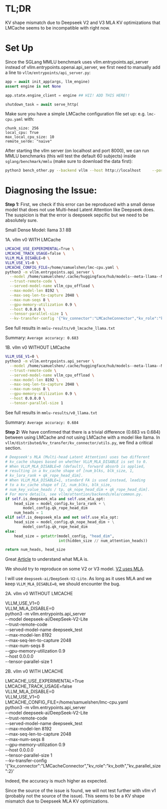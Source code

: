 # TL;DR

KV shape mismatch due to Deepseek V2 and V3 MLA KV optimizations that LMCache
seems to be incompatible with right now.

# Set Up

Since the SGLang MMLU benchmark uses vllm.entrypoints.api_server instead of
vllm.entrypoints.openai.api_server, we first need to manually add a line
to `vllm/entrypoints/api_server.py`:

```python
app = await init_app(args, llm_engine)
assert engine is not None

app.state.engine_client = engine ## HII! ADD THIS HERE!!

shutdown_task = await serve_http(
```

Make sure you have a simple LMCache configuration file set up: e.g. `lmc-cpu.yaml` with:

```
chunk_size: 256
local_cpu: True
max_local_cpu_size: 10
remote_serde: "naive"
```

After starting the vllm server (on localhost and port 8000), we can run
MMLU benchmarks (this will test the default 60 subjects) inside
`sglang/benchmark/mmlu` (make sure to download the data first):

```bash
python3 bench_other.py --backend vllm --host http://localhost     --port 8000 --parallel 16
```

# Diagnosing the Issue:

**Step 1:** First, we check if this error can be reproduced with a small dense model that does
not use Multi-head Latent Attention like Deepseek does. The suspicion is that the
error is deepseek sepcific but we need to be absolutely sure.

Small Dense Model: llama 3.1 8B

1A. vllm v0 WITH LMCache
```bash
LMCACHE_USE_EXPERIMENTAL=True \
LMCACHE_TRACK_USAGE=false \
VLLM_MLA_DISABLE=0 \
VLLM_USE_V1=0 \
LMCACHE_CONFIG_FILE=/home/samuelshen/lmc-cpu.yaml \
python3 -m vllm.entrypoints.api_server \
  --model /home/samuelshen/.cache/huggingface/hub/models--meta-llama--Meta-Llama-3.1-8B-Instruct/snapshots/0e9e39f249a16976918f6564b8830bc894c89659 \
  --trust-remote-code \
  --served-model-name vllm_cpu_offload \
  --max-model-len 8192 \
  --max-seq-len-to-capture 2048 \
  --max-num-seqs 8 \
  --gpu-memory-utilization 0.9 \
  --host 0.0.0.0 \
  --tensor-parallel-size 1 \
  --kv-transfer-config '{"kv_connector":"LMCacheConnector","kv_role":"kv_both","kv_parallel_size":2}'
```

See full results in `mmlu-results/v0_lmcache_llama.txt`

Summary: `Average accuracy: 0.683`

1B. vllm v0 WITHOUT LMCache
```bash
VLLM_USE_V1=0 \
python3 -m vllm.entrypoints.api_server \
  --model /home/samuelshen/.cache/huggingface/hub/models--meta-llama--Meta-Llama-3.1-8B-Instruct/snapshots/0e9e39f249a16976918f6564b8830bc894c89659 \
  --trust-remote-code \
  --served-model-name vllm_cpu_offload \
  --max-model-len 8192 \
  --max-seq-len-to-capture 2048 \
  --max-num-seqs 8 \
  --gpu-memory-utilization 0.9 \
  --host 0.0.0.0 \
  --tensor-parallel-size 1
```

See full results in `mmlu-results/v0_llama.txt`

Summary: `Average accuracy: 0.684`


**Step 2:** We have confirmed that there is a trivial difference (0.683 vs 0.684)
between using LMCache and not using LMCache with a model like llama. In
`vllm/distributed/kv_transfer/kv_connector/utils.py`, we find a critical
section.

```python
# Deepseek's MLA (Multi-head Latent Attention) uses two different
# kv_cache shapes based on whether VLLM_MLA_DISABLE is set to 0.
# When VLLM_MLA_DISABLE=0 (default), forward absorb is applied,
# resulting in a kv_cache shape of [num_blks, blk_size, 1,
# kv_lora_rank + qk_rope_head_dim].
# When VLLM_MLA_DISABLE=1, standard FA is used instead, leading
# to a kv_cache shape of [2, num_blks, blk_size,
# num_key_value_heads / tp, qk_nope_head_dim + qk_rope_head_dim].
# For more details, see vllm/attention/backends/mla/common.py.
if self.is_deepseek_mla and self.use_mla_opt:
    head_size = model_config.kv_lora_rank + \
        model_config.qk_rope_head_dim
    num_heads = 1
elif self.is_deepseek_mla and not self.use_mla_opt:
    head_size = model_config.qk_nope_head_dim + \
        model_config.qk_rope_head_dim
else:
    head_size = getattr(model_config, "head_dim",
                        int(hidden_size // num_attention_heads))

return num_heads, head_size
```

Great [Article](https://medium.com/data-science/deepseek-v3-explained-1-multi-head-latent-attention-ed6bee2a67c4)
to understand what MLA is.

We should try to reproduce on some V2 or V3 model. [V2 uses MLA](https://arxiv.org/pdf/2405.04434).

I will use `deepseek-ai/DeepSeek-V2-Lite`. As long as it uses MLA and we keep
`VLLM_MLA_DISABLE=0`, we should encounter the bug.

2A. vllm v0 WITHOUT LMCACHE

VLLM_USE_V1=0 \
VLLM_MLA_DISABLE=0 \
python3 -m vllm.entrypoints.api_server \
  --model deepseek-ai/DeepSeek-V2-Lite \
  --trust-remote-code \
  --served-model-name deepseek_test \
  --max-model-len 8192 \
  --max-seq-len-to-capture 2048 \
  --max-num-seqs 8 \
  --gpu-memory-utilization 0.9 \
  --host 0.0.0.0 \
  --tensor-parallel-size 1

2B. vllm v0 WITH LMCACHE

LMCACHE_USE_EXPERIMENTAL=True \
LMCACHE_TRACK_USAGE=false \
VLLM_MLA_DISABLE=0 \
VLLM_USE_V1=0 \
LMCACHE_CONFIG_FILE=/home/samuelshen/lmc-cpu.yaml \
python3 -m vllm.entrypoints.api_server \
  --model deepseek-ai/DeepSeek-V2-Lite \
  --trust-remote-code \
  --served-model-name deepseek_test \
  --max-model-len 8192 \
  --max-seq-len-to-capture 2048 \
  --max-num-seqs 8 \
  --gpu-memory-utilization 0.9 \
  --host 0.0.0.0 \
  --tensor-parallel-size 1 \
  --kv-transfer-config '{"kv_connector":"LMCacheConnector","kv_role":"kv_both","kv_parallel_size":2}'

Indeed, the accuracy is much higher as expected.

Since the source of the issue is found, we will not test further with vllm v1 (probably
not the source of the issue). This seems to be a KV shape mismatch due to Deepseek MLA KV optimizations.